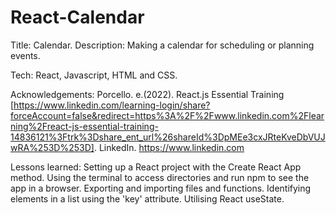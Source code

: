 # React-Calendar

Title: Calendar. 
Description: Making a calendar for scheduling or planning events. 

Tech: React, Javascript, HTML and CSS.

Acknowledgements: Porcello. e.(2022). React.js Essential Training [https://www.linkedin.com/learning-login/share?forceAccount=false&redirect=https%3A%2F%2Fwww.linkedin.com%2Flearning%2Freact-js-essential-training-14836121%3Ftrk%3Dshare_ent_url%26shareId%3DpMEe3cxJRteKveDbVUJwRA%253D%253D]. LinkedIn. https://www.linkedin.com 

Lessons learned:
Setting up a React project with the Create React App method.
Using the terminal to access directories and run npm to see the app in a browser.
Exporting and importing files and functions.
Identifying elements in a list using the 'key' attribute.
Utilising React useState.